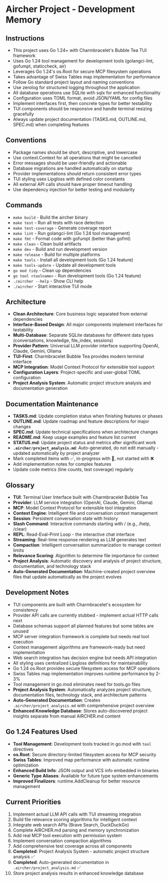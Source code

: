 # Aircher Project - Development Memory

## Instructions

- This project uses Go 1.24+ with Charmbracelet's Bubble Tea TUI framework
- Uses Go 1.24 tool management for development tools (golangci-lint, gofumpt, staticcheck, air)
- Leverages Go 1.24's os.Root for secure MCP filesystem operations
- Takes advantage of Swiss Tables map implementation for performance
- Follow Go standard project layout and naming conventions
- Use zerolog for structured logging throughout the application
- All database operations use SQLite with sqlx for enhanced functionality
- Configuration uses TOML format, avoid JSON/YAML for config files
- Implement interfaces first, then concrete types for better testability
- TUI components should be responsive and handle terminal resizing gracefully
- Always update project documentation (TASKS.md, OUTLINE.md, SPEC.md) when completing features

## Conventions

- Package names should be short, descriptive, and lowercase
- Use context.Context for all operations that might be cancelled
- Error messages should be user-friendly and actionable
- Database migrations are handled automatically on startup
- Provider implementations should return consistent error types
- TUI styling uses Lipgloss with defined color constants
- All external API calls should have proper timeout handling
- Use dependency injection for better testing and modularity

## Commands

- `make build` - Build the aircher binary
- `make test` - Run all tests with race detection
- `make test-coverage` - Generate coverage report
- `make lint` - Run golangci-lint (Go 1.24 tool management)
- `make fmt` - Format code with gofumpt (better than gofmt)
- `make clean` - Clean build artifacts
- `make dev` - Build and run development version
- `make release` - Build for multiple platforms
- `make tools` - Install all development tools (Go 1.24 feature)
- `make tools-update` - Update all development tools
- `go mod tidy` - Clean up dependencies
- `go tool <toolname>` - Run development tools (Go 1.24 feature)
- `./aircher --help` - Show CLI help
- `./aircher` - Start interactive TUI mode

## Architecture

- **Clean Architecture**: Core business logic separated from external dependencies
- **Interface-Based Design**: All major components implement interfaces for testability
- **Multi-Database**: Separate SQLite databases for different data types (conversations, knowledge, file_index, sessions)
- **Provider Pattern**: Universal LLM provider interface supporting OpenAI, Claude, Gemini, Ollama
- **TUI-First**: Charmbracelet Bubble Tea provides modern terminal interface
- **MCP Integration**: Model Context Protocol for extensible tool support
- **Configuration Layers**: Project-specific and user-global TOML configuration
- **Project Analysis System**: Automatic project structure analysis and documentation generation

## Documentation Maintenance

- **TASKS.md**: Update completion status when finishing features or phases
- **OUTLINE.md**: Update roadmap and feature descriptions for major changes
- **SPEC.md**: Update technical specifications when architecture changes
- **README.md**: Keep usage examples and feature list current
- **STATUS.md**: Update project status and metrics after significant work
- **`.aircher/project_analysis.md`**: Auto-generated, do not edit manually - updated automatically by project analyzer
- Mark completed items with ✅, in-progress with 🚧, not started with ❌
- Add implementation notes for complex features
- Update code metrics (line counts, test coverage) regularly

## Glossary

- **TUI**: Terminal User Interface built with Charmbracelet Bubble Tea
- **Provider**: LLM service integration (OpenAI, Claude, Gemini, Ollama)
- **MCP**: Model Context Protocol for extensible tool integration
- **Context Engine**: Intelligent file and conversation context management
- **Session**: Persistent conversation state with history
- **Slash Command**: Interactive commands starting with / (e.g., /help, /clear)
- **REPL**: Read-Eval-Print Loop - the interactive chat interface
- **Streaming**: Real-time response rendering as LLM generates text
- **Compaction**: Intelligent conversation summarization to manage context limits
- **Relevance Scoring**: Algorithm to determine file importance for context
- **Project Analysis**: Automatic discovery and analysis of project structure, documentation, and technology stack
- **Auto-Generated Documentation**: Machine-created project overview files that update automatically as the project evolves

## Development Notes

- TUI components are built with Charmbracelet's ecosystem for consistency
- Provider API calls are currently stubbed - implement actual HTTP calls next
- Database schemas support all planned features but some tables are unused
- MCP server integration framework is complete but needs real tool execution
- Context management algorithms are framework-ready but need implementation
- Web search integration has decision engine but needs API integration
- All styling uses centralized Lipgloss definitions for maintainability
- Go 1.24 os.Root provides secure filesystem access for MCP operations
- Swiss Tables map implementation improves runtime performance by 2-3%
- Tool management in go.mod eliminates need for tools.go files
- **Project Analysis System**: Automatically analyzes project structure, documentation files, technology stack, and architecture patterns
- **Auto-Generated Documentation**: Creates `.aircher/project_analysis.md` with comprehensive project overview
- **Enhanced Knowledge Database**: Stores auto-discovered project insights separate from manual AIRCHER.md content

## Go 1.24 Features Used

- **Tool Management**: Development tools tracked in go.mod with `tool` directives
- **os.Root**: Secure directory-limited filesystem access for MCP security
- **Swiss Tables**: Improved map performance with automatic runtime optimization
- **Enhanced Build Info**: JSON output and VCS info embedded in binaries
- **Generic Type Aliases**: Available for future type system enhancements
- **Improved Finalizers**: runtime.AddCleanup for better resource management

## Current Priorities

1. Implement actual LLM API calls with TUI streaming integration
2. Build file relevance scoring algorithms for intelligent context
3. Integrate web search APIs (Brave Search, DuckDuckGo)
4. Complete AIRCHER.md parsing and memory synchronization
5. Add real MCP tool execution with permission system
6. Implement conversation compaction algorithms
7. Add comprehensive test coverage across all components
8. **Completed**: Project Analysis System - automatic project structure analysis ✅
9. **Completed**: Auto-generated documentation in `.aircher/project_analysis.md` ✅
10. Store project analysis results in enhanced knowledge database